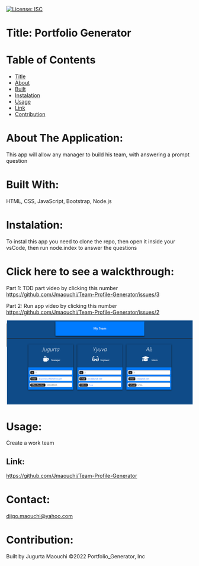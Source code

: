 
[![License: ISC](https://img.shields.io/badge/License-ISC-blue.svg)](https://opensource.org/licenses/ISC)


# Title: Portfolio Generator 


# Table of  Contents

* [Title](#title)
* [About](#about)
* [Built](#languages)
* [Instalation](#header.instal)
* [Usage](header.usage)
* [Link](#Link)
* [Contribution](#header.contribution)



# About The Application:
  This app will allow any manager to build his team, with answering a prompt question


# Built With:
  HTML, CSS, JavaScript, Bootstrap, Node.js


# Instalation:
  To instal this app you need to clone the repo, then open it inside your vsCode, then run node.index to answer the questions 



# Click here to see a walckthrough:   

Part 1: TDD part video  by clicking this number https://github.com/Jmaouchi/Team-Profile-Generator/issues/3

Part 2: Run app video  by clicking this number https://github.com/Jmaouchi/Team-Profile-Generator/issues/2


![](lib/dist/images/team.png)



# Usage:
  Create a work team



## Link:  
https://github.com/Jmaouchi/Team-Profile-Generator



# Contact:
djigo.maouchi@yahoo.com



# Contribution:
  Built by Jugurta Maouchi   ©️2022 Portfolio_Generator, Inc
